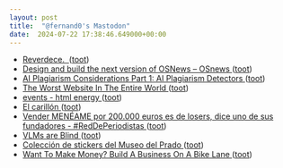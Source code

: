 ```yaml
---
layout: post
title:  "@fernand0's Mastodon"
date:  2024-07-22 17:38:46.649000+00:00
---
```

*  [Reverdece.  ](https://avecesunafoto.wordpress.com/2024/07/22/reverdece-2) ([toot](https://mastodon.social/@fernand0/112831360312715745))
*  [Design and build the next version of OSNews  –  OSnews ](https://www.osnews.com/story/140175/design-and-build-the-next-version-of-osnews) ([toot](https://mastodon.social/@fernand0/112831315310307673))
*  [AI Plagiarism Considerations Part 1: AI Plagiarism Detectors ](https://aiedusimplified.substack.com/p/ai-plagiarism-considerations-par) ([toot](https://mastodon.social/@fernand0/112831052026931521))
*  [The Worst Website In The Entire World ](https://matduggan.com/the-worst-website-in-the-entire-world) ([toot](https://mastodon.social/@fernand0/112830925490665253))
*  [events - html energy ](https://html.energy/events.htm) ([toot](https://mastodon.social/@fernand0/112830679124219985))
*  [El carillón ](https://www.flickr.com/photos/fernand0/53859484032) ([toot](https://mastodon.social/@fernand0/112829886337116613))
*  [Vender MENÉAME por 200.000 euros es de losers, dice uno de sus fundadores - #RedDePeriodistas ](https://www.reddeperiodistas.com/vender-meneame-por-200-000-euros-es-de-losers-asi-se-despacha-sobre-la-venta-uno-de-sus-fundadores) ([toot](https://mastodon.social/@fernand0/112829829099156726))
*  [VLMs are Blind ](https://vlmsareblind.github.io) ([toot](https://mastodon.social/@fernand0/112829642624855520))
*  [Colección de stickers del Museo del Prado ](https://www.museodelprado.es/recurso/coleccion-de-stickers-del-museo-del-prado/785104ad-5c25-6ca5-033c-30b2ca6cab6) ([toot](https://mastodon.social/@fernand0/112829406172486184))
*  [Want To Make Money? Build A Business On A Bike Lane ](https://www.fastcompany.com/90182112/want-to-make-money-build-a-business-on-a-bike-lan) ([toot](https://mastodon.social/@fernand0/112829195608304033))
